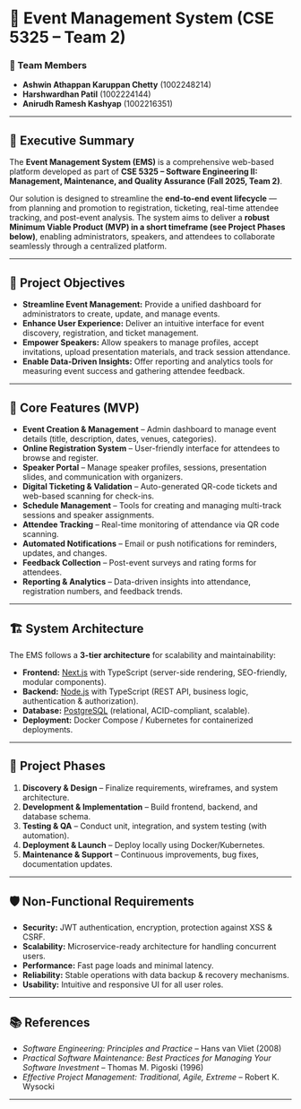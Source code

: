 # 🎉 Event Management System (CSE 5325 – Team 2)

### 👥 Team Members  
- **Ashwin Athappan Karuppan Chetty** (1002248214)  
- **Harshwardhan Patil** (1002224144)  
- **Anirudh Ramesh Kashyap** (1002216351)  

---

## 📌 Executive Summary  
The **Event Management System (EMS)** is a comprehensive web-based platform developed as part of **CSE 5325 – Software Engineering II: Management, Maintenance, and Quality Assurance (Fall 2025, Team 2)**.  

Our solution is designed to streamline the **end-to-end event lifecycle** — from planning and promotion to registration, ticketing, real-time attendee tracking, and post-event analysis. The system aims to deliver a **robust Minimum Viable Product (MVP) in a short timeframe (see Project Phases below)**, enabling administrators, speakers, and attendees to collaborate seamlessly through a centralized platform.  

---

## 🎯 Project Objectives  
- **Streamline Event Management:** Provide a unified dashboard for administrators to create, update, and manage events.  
- **Enhance User Experience:** Deliver an intuitive interface for event discovery, registration, and ticket management.  
- **Empower Speakers:** Allow speakers to manage profiles, accept invitations, upload presentation materials, and track session attendance.  
- **Enable Data-Driven Insights:** Offer reporting and analytics tools for measuring event success and gathering attendee feedback.  

---

## 🚀 Core Features (MVP)  
- **Event Creation & Management** – Admin dashboard to manage event details (title, description, dates, venues, categories).  
- **Online Registration System** – User-friendly interface for attendees to browse and register.  
- **Speaker Portal** – Manage speaker profiles, sessions, presentation slides, and communication with organizers.  
- **Digital Ticketing & Validation** – Auto-generated QR-code tickets and web-based scanning for check-ins.  
- **Schedule Management** – Tools for creating and managing multi-track sessions and speaker assignments.  
- **Attendee Tracking** – Real-time monitoring of attendance via QR code scanning.  
- **Automated Notifications** – Email or push notifications for reminders, updates, and changes.  
- **Feedback Collection** – Post-event surveys and rating forms for attendees.  
- **Reporting & Analytics** – Data-driven insights into attendance, registration numbers, and feedback trends.  

---

## 🏗️ System Architecture  
The EMS follows a **3-tier architecture** for scalability and maintainability:  

- **Frontend:** [Next.js](https://nextjs.org/) with TypeScript (server-side rendering, SEO-friendly, modular components).  
- **Backend:** [Node.js](https://nodejs.org/) with TypeScript (REST API, business logic, authentication & authorization).  
- **Database:** [PostgreSQL](https://www.postgresql.org/) (relational, ACID-compliant, scalable).  
- **Deployment:** Docker Compose / Kubernetes for containerized deployments.  

---

## 📅 Project Phases  
1. **Discovery & Design** – Finalize requirements, wireframes, and system architecture.  
2. **Development & Implementation** – Build frontend, backend, and database schema.  
3. **Testing & QA** – Conduct unit, integration, and system testing (with automation).  
4. **Deployment & Launch** – Deploy locally using Docker/Kubernetes.  
5. **Maintenance & Support** – Continuous improvements, bug fixes, documentation updates.  

---

## 🛡️ Non-Functional Requirements  
- **Security:** JWT authentication, encryption, protection against XSS & CSRF.  
- **Scalability:** Microservice-ready architecture for handling concurrent users.  
- **Performance:** Fast page loads and minimal latency.  
- **Reliability:** Stable operations with data backup & recovery mechanisms.  
- **Usability:** Intuitive and responsive UI for all user roles.  

---

## 📚 References  
- *Software Engineering: Principles and Practice* – Hans van Vliet (2008)  
- *Practical Software Maintenance: Best Practices for Managing Your Software Investment* – Thomas M. Pigoski (1996)  
- *Effective Project Management: Traditional, Agile, Extreme* – Robert K. Wysocki  

---
